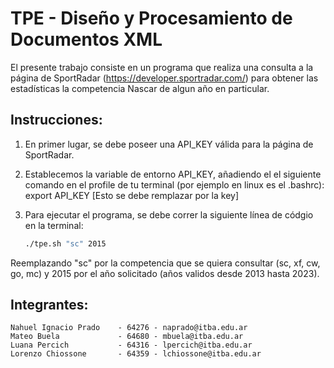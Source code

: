 # TPE - Diseño y Procesamiento de Documentos XML

El presente trabajo consiste en un programa que realiza una consulta a la página de SportRadar (https://developer.sportradar.com/) para obtener las estadísticas la competencia Nascar de algun año en particular.


## Instrucciones:

1. En primer lugar, se debe poseer una API_KEY válida para la página de SportRadar.

2. Establecemos la variable de entorno API_KEY, añadiendo el el siguiente comando en el profile de tu terminal (por ejemplo en linux es el .bashrc):
    export API_KEY [Esto se debe remplazar por la key]

3. Para ejecutar el programa, se debe correr la siguiente línea de códgio en la terminal: 

   ```sh
   ./tpe.sh "sc" 2015
   ```
Reemplazando "sc" por la competencia que se quiera consultar (sc, xf, cw, go, mc) y 2015 por el año solicitado (años validos desde 2013 hasta 2023).

## Integrantes:

    Nahuel Ignacio Prado    - 64276 - naprado@itba.edu.ar
    Mateo Buela             - 64680 - mbuela@itba.edu.ar
    Luana Percich           - 64316 - lpercich@itba.edu.ar
    Lorenzo Chiossone       - 64359 - lchiossone@itba.edu.ar
